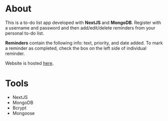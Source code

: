# About

This is a to-do list app developed with **NextJS** and **MongoDB**. Register with a username and password and then add/edit/delete reminders from your personal to-do list.

**Reminders** contain the following info: text, priority, and date added. To mark a reminder as completed, check the box on the left side of individual reminder. 

Website is hosted [here](#).

# Tools

- NextJS
- MongoDB
- Bcrypt
- Mongoose